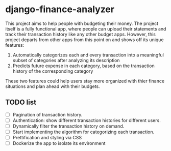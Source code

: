 # django-finance-analyzer
This project aims to help people with budgeting their money. The project itself is a fully functional app, where people can upload their statements and track their transaction history like any other budget apps. However, this project departs from other apps from this point on and shows off its unique features:

1. Automatically categorizes each and every transaction into a meaningful subset of categories after analyzing its description
2. Predicts future expense in each category, based on the transaction history of the corresponding category

These two features could help users stay more organized with thier finance situations and plan ahead with their budgets.


## TODO list

- [ ] Pagination of transaction history.
- [ ] Authentication: show different transaction histories for different users.
- [ ] Dynamically filter the transaction history on demand.
    <!-- - May need JavaScript for this job. -->
- [ ] Start implementing the algorithm for categorizing each transaction.
    <!-- - This may require manual labeling. -->
- [ ] Prettification and styling via CSS
- [ ] Dockerize the app to isolate its environment